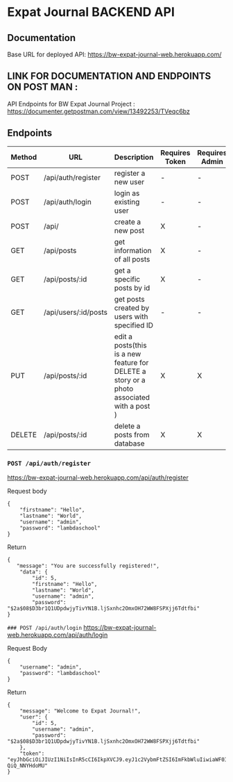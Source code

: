 # Expat Journal BACKEND API

## Documentation 

Base URL for deployed API: https://bw-expat-journal-web.herokuapp.com/

## LINK FOR DOCUMENTATION AND ENDPOINTS ON POST MAN :

API Endpoints for BW Expat Journal Project : https://documenter.getpostman.com/view/13492253/TVeqc6bz

## **Endpoints**

| Method | URL                  | Description                                                                               | Requires Token | Requires Admin |
| ------ | -------------------- | ----------------------------------------------------------------------------------------- | -------------- | -------------- |
| POST   | /api/auth/register   | register a new user                                                                       | -              | -              |
| POST   | /api/auth/login      | login as existing user                                                                    | -              | -              |
| POST   | /api/                | create a new post                                                                         | X              | -              |
| GET    | /api/posts           | get information of all posts                                                              | X              | -              |
| GET    | /api/posts/:id       | get a specific posts by id                                                                | X              | -              |
| GET    | /api/users/:id/posts | get posts created by users with specified ID                                              | -              | -              |
| PUT    | /api/posts/:id       | edit a posts(this is a new feature for DELETE a story or a photo associated with a post ) | X              | X              |
| DELETE | /api/posts/:id       | delete a posts from database                                                              | X              | X              |

### `POST /api/auth/register`
https://bw-expat-journal-web.herokuapp.com/api/auth/register

Request body

```
{
    "firstname": "Hello",
    "lastname": "World",
    "username": "admin",
    "password": "lambdaschool"
}
```
 Return

```
{
   "message": "You are successfully registered!",
    "data": {
        "id": 5,
        "firstname": "Hello",
        "lastname": "World",
        "username": "admin",
        "password": "$2a$08$D3br1Q1UDpdwjyTivYN1B.ljSxnhc2OmxOH72WW8FSPXjj6Tdtfbi"
}
```

`### POST /api/auth/login`
https://bw-expat-journal-web.herokuapp.com/api/auth/login

Request Body
```
{
    "username": "admin",
    "password": "lambdaschool"
}
```

Return
```
{
    "message": "Welcome to Expat Journal!",
    "user": {
        "id": 5,
        "username": "admin",
        "password": "$2a$08$D3br1Q1UDpdwjyTivYN1B.ljSxnhc2OmxOH72WW8FSPXjj6Tdtfbi"
    },
    "token": "eyJhbGciOiJIUzI1NiIsInR5cCI6IkpXVCJ9.eyJ1c2VybmFtZSI6ImFkbWluIiwiaWF0IjoxNjA1NTU0NzE3LCJleHAiOjE2MDU2NDExMTd9.nO40dHdKQBF7h9Wc6S7JJois9G6yf5-QiQ_NNYHdoMU"
}
```
